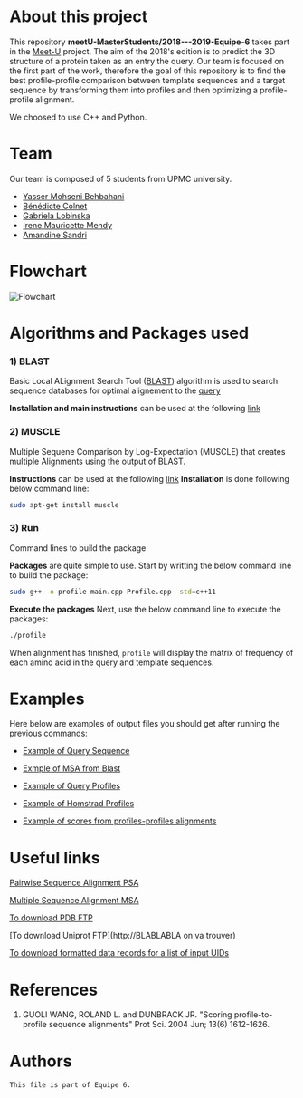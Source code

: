 # About this project

This repository **meetU-MasterStudents/2018---2019-Equipe-6** takes part in the [Meet-U](http://meet-u.org/edition_2018.html) project. The aim of the 2018's edition is to predict the 3D structure of a protein taken as an entry the query. Our team is focused on the first part of the work, therefore the goal of this repository is to find the best profile-profile comparison between template sequences and a target sequence by transforming them into profiles and then optimizing a profile-profile alignment.

We choosed to use C++ and Python.

# Team

Our team is composed of 5 students from UPMC university. 

- [Yasser Mohseni Behbahani](https://github.com/yassermb)
- [Bénédicte Colnet](https://github.com/BenedicteColnet)
- [Gabriela Lobinska](https://github.com/gabriela3001)
- [Irene Mauricette Mendy](https://github.com/reinamauricette) 
- [Amandine Sandri](https://github.com/amandinesandri) 

# Flowchart

![Flowchart](https://docs.google.com/drawings/d/1QtJI3bWGgn3PLK5nTrLXih2F6LsaX6BcbD77oNbhQek/export/png)

# Algorithms and Packages used

### 1) BLAST
Basic Local ALignment Search Tool ([BLAST](https://en.wikipedia.org/wiki/BLAST)) algorithm is used to search sequence databases for optimal alignement to the [query](https://github.com/meetU-MasterStudents/2018---2019-Equipe-6/blob/master/query.fasta)

**Installation and main instructions** can be used at the following [link](https://www.ncbi.nlm.nih.gov/books/NBK52640/)

### 2) MUSCLE
Multiple Sequene Comparison by Log-Expectation (MUSCLE) that creates multiple Alignments using the output of BLAST.

**Instructions** can be used at the following [link](https://petrov.stanford.edu/software/src/muscle3.6/muscle3.6.html)
**Installation** is done following below command line:

```bash
sudo apt-get install muscle
```

### 3) Run
Command lines to build the package

**Packages** are quite simple to use. 
Start by writting the below command line to build the package:
```bash
sudo g++ -o profile main.cpp Profile.cpp -std=c++11
```

**Execute the packages**
Next, use the below command line to execute the packages: 
```bash
./profile 
```
When alignment has finished, ``profile`` will display the matrix of frequency of each amino acid in the query and template sequences.

# Examples

Here below are examples of output files you should get after running the previous commands:
- [Example of Query Sequence](https://github.com/meetU-MasterStudents/2018---2019-Equipe-6/edit/master/Example/Query.?)

- [Exmple of MSA from Blast](https://github.com/meetU-MasterStudents/2018---2019-Equipe-6/edit/master/Example/MSA.blast_out.?)

- [Example of Query Profiles](https://github.com/meetU-MasterStudents/2018---2019-Equipe-6/edit/master/Example/query.aamtx.?)

- [Example of Homstrad Profiles](https://github.com/meetU-MasterStudents/2018---2019-Equipe-6/edit/master/Example/template.aamtx.?)

- [Example of scores from profiles-profiles alignments](https://github.com/meetU-MasterStudents/2018---2019-Equipe-6/edit/master/Example/score.foldrec.?)


# Useful links 

[Pairwise Sequence Alignment PSA](https://www.ebi.ac.uk/Tools/psa/)

[Multiple Sequence Alignment MSA](https://www.ebi.ac.uk/Tools/msa/clustalo/)

[To download PDB FTP](http://www.wwpdb.org/download/downloads)

[To download Uniprot FTP](http://BLABLABLA on va trouver)

[To download formatted data records for a list of input UIDs](https://www.ncbi.nlm.nih.gov/books/NBK25499/#chapter4.EFetch)

# References

 1. GUOLI WANG, ROLAND L. and DUNBRACK JR. "Scoring profile-to-profile sequence alignments" Prot Sci. 2004 Jun; 13(6) 1612-1626.
  

# Authors
```
This file is part of Equipe 6.

```
